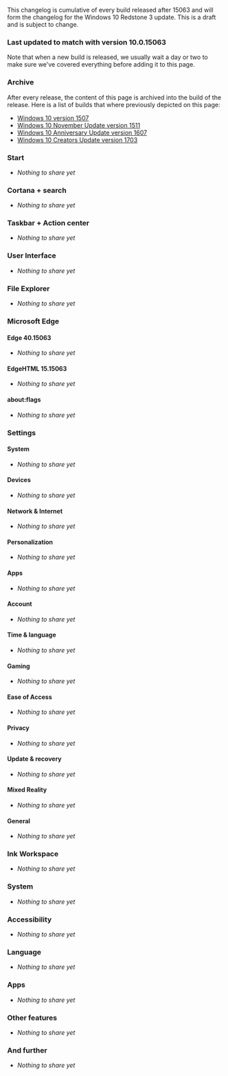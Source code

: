 This changelog is cumulative of every build released after 15063 and will form the changelog for the Windows 10 Redstone 3 update. This is a draft and is subject to change.

### Last updated to match with version 10.0.15063
Note that when a new build is released, we usually wait a day or two to make sure we've covered everything before adding it to this page.

### Archive
After every release, the content of this page is archived into the build of the release. Here is a list of builds that where previously depicted on this page:

- [Windows 10 version 1507](http://changewindows.org/build/10240/pc)
- [Windows 10 November Update version 1511](http://changewindows.org/build/10586/pc)
- [Windows 10 Anniversary Update version 1607](http://changewindows.org/build/14393/pc)
- [Windows 10 Creators Update version 1703](http://changewindows.org/build/14393/pc)

### Start
- _Nothing to share yet_

### Cortana + search
- _Nothing to share yet_

### Taskbar + Action center
- _Nothing to share yet_

### User Interface
- _Nothing to share yet_

### File Explorer
- _Nothing to share yet_

### Microsoft Edge
#### Edge 40.15063
- _Nothing to share yet_

#### EdgeHTML 15.15063
- _Nothing to share yet_

#### about:flags
- _Nothing to share yet_

### Settings
#### System
- _Nothing to share yet_

#### Devices
- _Nothing to share yet_

#### Network & Internet
- _Nothing to share yet_

#### Personalization
- _Nothing to share yet_

#### Apps
- _Nothing to share yet_

#### Account
- _Nothing to share yet_

#### Time & language
- _Nothing to share yet_

#### Gaming
- _Nothing to share yet_

#### Ease of Access
- _Nothing to share yet_

#### Privacy
- _Nothing to share yet_

#### Update & recovery
- _Nothing to share yet_

#### Mixed Reality
- _Nothing to share yet_

#### General
- _Nothing to share yet_

### Ink Workspace
- _Nothing to share yet_

### System
- _Nothing to share yet_

### Accessibility
- _Nothing to share yet_

### Language
- _Nothing to share yet_

### Apps
- _Nothing to share yet_

### Other features
- _Nothing to share yet_

### And further
- _Nothing to share yet_